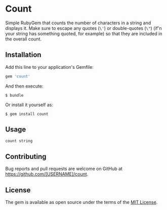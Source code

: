 # Count

Simple RubyGem that counts the number of characters in a string and displays it. Make sure to escape any quotes (`\'`) or double-quotes (`\"`) (if'n your string has something quoted, for example) so that they are included in the overall count.

## Installation

Add this line to your application's Gemfile:

```ruby
gem 'count'
```

And then execute:

    $ bundle

Or install it yourself as:

    $ gem install count

## Usage

`count string`

## Contributing

Bug reports and pull requests are welcome on GitHub at https://github.com/[USERNAME]/count.

## License

The gem is available as open source under the terms of the [MIT License](http://opensource.org/licenses/MIT).
